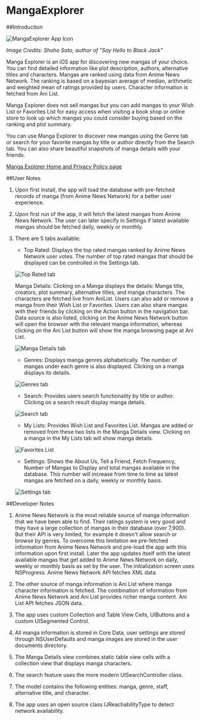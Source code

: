 # MangaExplorer

##Introduction

![MangaExplorer App Icon](https://raw.githubusercontent.com/sanjibahmad/MangaExplorer/master/MangaExplorer/Images.xcassets/AppIcon.appiconset/manga-explorer-180.png)

_Image Credits: Shoho Sato, author of "Say Hello to Black Jack"_

Manga Explorer is an iOS app for discovering new mangas of your choice. You can find 
detailed information like plot description, authors, alternative titles and characters. 
Mangas are ranked using data from Anime News Network. The ranking is based on a bayesian 
average of median, arithmetic and weighted mean of ratings provided by users. 
Character information is fetched from Ani List.

Manga Explorer does not sell mangas but you can add mangas to your Wish List or Favorites 
List for easy access when visiting a book shop or online store to look up which mangas 
you could consider buying based on the ranking and plot summary.

You can use Manga Explorer to discover new mangas using the Genre tab or search for your 
favorite mangas by title or author directly from the Search tab. You can also share 
beautiful snapshots of manga details with your friends.

[Manga Explorer Home and Privacy Policy page](http://objectcoder.com/manga-explorer/)

##User Notes

1. Upon first install, the app will load the database with pre-fetched records of manga 
   (from Anime News Network) for a better user experience.    

2. Upon first run of the app, it will fetch the latest mangas from Anime News Network.
   The user can later specify in Settings if latest available mangas should be fetched 
   daily, weekly or monthly.

3. There are 5 tabs available:
    
   - Top Rated: Displays the top rated mangas ranked by Anime News Network user votes.
     The number of top rated mangas that should be displayed can be controlled in the
     Settings tab. 
     
    ![Top Rated tab](https://raw.githubusercontent.com/sanjibahmad/MangaExplorer/master/Screenshots/top-rated.png)
     
     Manga Details:
     Clicking on a Manga displays the details: Manga title, creators, plot summary, 
     alternative titles, and manga characters. The characters are fetched live from
     AniList. Users can also add or remove a manga from their Wish List or Favorites.
     Users can also share mangas with their friends by clicking on the Action button
     in the navigation bar. Data source is also listed, clicking on the Anime News 
     Network button will open the browser with the relevant manga information, whereas
     clicking on the Ani List button will show the manga browsing page at Ani List.

    ![Manga Details tab](https://raw.githubusercontent.com/sanjibahmad/MangaExplorer/master/Screenshots/manga-details.png)
     
   - Genres: Displays manga genres alphabetically. The number of mangas under each genre
     is also displayed. Clicking on a manga displays its details.
     
    ![Genres tab](https://raw.githubusercontent.com/sanjibahmad/MangaExplorer/master/Screenshots/genres.png)
     
   - Search: Provides users search functionality by title or author. Clicking on a search
     result display manga details.

    ![Search tab](https://raw.githubusercontent.com/sanjibahmad/MangaExplorer/master/Screenshots/search.png)
     
   - My Lists: Provides Wish List and Favorites List. Mangas are added or removed from 
     these two lists in the Manga Details view. Clicking on a manga in the My Lists tab
     will show manga details.

    ![Favorites List](https://raw.githubusercontent.com/sanjibahmad/MangaExplorer/master/Screenshots/favorites.png)
     
   - Settings: Shows the About Us, Tell a Friend, Fetch Frequency, Number of Mangas to
     Display and total mangas available in the database. This number will increase from
     time to time as latest mangas are fetched on a daily, weekly or monthly basis.

    ![Settings tab](https://raw.githubusercontent.com/sanjibahmad/MangaExplorer/master/Screenshots/settings.png)

##Developer Notes

1. Anime News Network is the most reliable source of manga information that we have been
   able to find. Their ratings system is very good and they have a large collection of
   mangas in their database (over 7,900). But their API is very limited, for example it
   doesn't allow search or browse by genres. To overcome this limitation we pre-fetched
   information from Anime News Network and pre-load the app with this information upon
   first install. Later the app updates itself with the latest available mangas that get
   added to Anime News Network on daily, weekly or monthly basis as set by the user.
   The initialization screen uses NSProgress. Anime News Network API fetches XML data.
   
2. The other source of manga information is Ani List where manga character information 
   is fetched. The combination of information from Anime News Network and Ani List
   provides richer manga content. Ani List API fetches JSON data.

3. The app uses custom Collection and Table View Cells, UIButtons and a custom 
   UISegmented Control.
   
4. All manga information is stored in Core Data, user settings are stored through
   NSUserDefaults and manga images are stored in the user documents directory.
   
5. The Manga Details view combines static table view cells with a collection view that 
   displays manga characters.
   
6. The search feature uses the more modern UISearchController class.

7. The model contains the following entities: manga, genre, staff, alternative title,
   and character.
   
8. The app uses an open source class IJReachabilityType to detect network availability.
